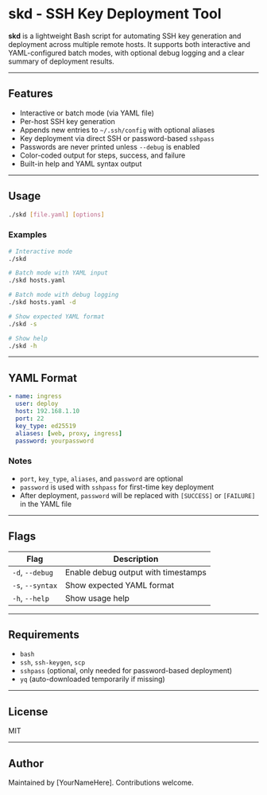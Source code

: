# skd - SSH Key Deployment Tool

**skd** is a lightweight Bash script for automating SSH key generation and deployment across multiple remote hosts. It supports both interactive and YAML-configured batch modes, with optional debug logging and a clear summary of deployment results.

---

## Features

- Interactive or batch mode (via YAML file)
- Per-host SSH key generation
- Appends new entries to `~/.ssh/config` with optional aliases
- Key deployment via direct SSH or password-based `sshpass`
- Passwords are never printed unless `--debug` is enabled
- Color-coded output for steps, success, and failure
- Built-in help and YAML syntax output

---

## Usage

```bash
./skd [file.yaml] [options]
```

### Examples

```bash
# Interactive mode
./skd

# Batch mode with YAML input
./skd hosts.yaml

# Batch mode with debug logging
./skd hosts.yaml -d

# Show expected YAML format
./skd -s

# Show help
./skd -h
```

---

## YAML Format

```yaml
- name: ingress
  user: deploy
  host: 192.168.1.10
  port: 22
  key_type: ed25519
  aliases: [web, proxy, ingress]
  password: yourpassword
```

### Notes

- `port`, `key_type`, `aliases`, and `password` are optional
- `password` is used with `sshpass` for first-time key deployment
- After deployment, `password` will be replaced with `[SUCCESS]` or `[FAILURE]` in the YAML file

---

## Flags

| Flag             | Description                          |
|------------------|--------------------------------------|
| `-d`, `--debug`  | Enable debug output with timestamps  |
| `-s`, `--syntax` | Show expected YAML format            |
| `-h`, `--help`   | Show usage help                      |

---

## Requirements

- `bash`
- `ssh`, `ssh-keygen`, `scp`
- `sshpass` (optional, only needed for password-based deployment)
- `yq` (auto-downloaded temporarily if missing)

---

## License

MIT

---

## Author

Maintained by [YourNameHere]. Contributions welcome.
